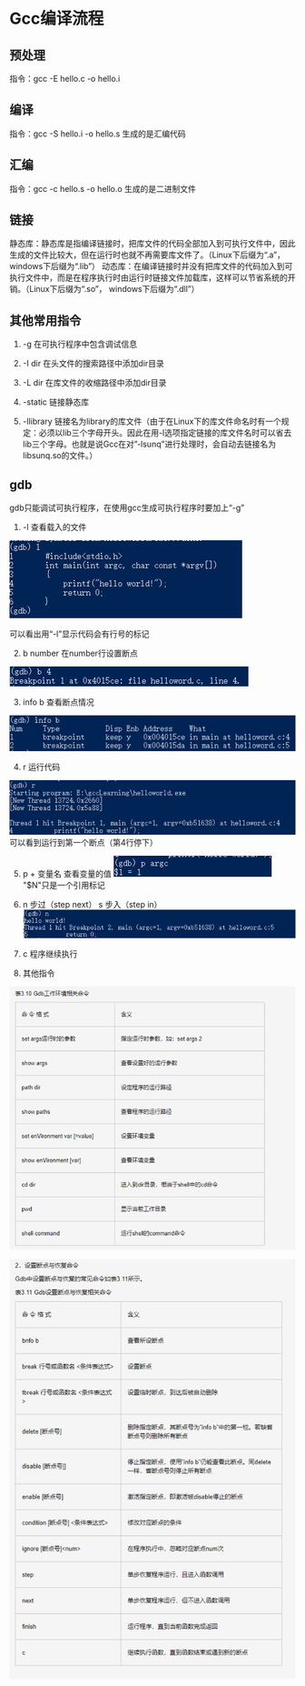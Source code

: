 # Gcc编译流程

## 预处理

指令：gcc -E hello.c -o hello.i

## 编译

指令：gcc -S hello.i -o hello.s
生成的是汇编代码

## 汇编

指令：gcc -c hello.s -o hello.o
生成的是二进制文件

## 链接

静态库：静态库是指编译链接时，把库文件的代码全部加入到可执行文件中，因此生成的文件比较大，但在运行时也就不再需要库文件了。（Linux下后缀为“.a”， windows下后缀为“.lib”）
动态库：在编译链接时并没有把库文件的代码加入到可执行文件中，而是在程序执行时由运行时链接文件加载库，这样可以节省系统的开销。（Linux下后缀为“.so”， windows下后缀为“.dll”）

## 其他常用指令

1. -g 在可执行程序中包含调试信息

2. -I dir 在头文件的搜索路径中添加dir目录

3. -L dir 在库文件的收缩路径中添加dir目录

4. -static 链接静态库

5. -llibrary 链接名为library的库文件（由于在Linux下的库文件命名时有一个规定：必须以lib三个字母开头。因此在用-l选项指定链接的库文件名时可以省去lib三个字母。也就是说Gcc在对”-lsunq”进行处理时，会自动去链接名为libsunq.so的文件。）

## gdb

gdb只能调试可执行程序，在使用gcc生成可执行程序时要加上“-g”

1. -l 查看载入的文件

![image text](./picture/p1.png)

可以看出用“-l”显示代码会有行号的标记

2. b number 在number行设置断点

![image text](./picture/p2.png)

3. info b 查看断点情况

![image text](./picture/p3.png)

4. r 运行代码

![image text](./picture/p4.png)
可以看到运行到第一个断点（第4行停下）

5. p + 变量名 查看变量的值
![image text](./picture/p5.png)
"$N"只是一个引用标记

6. n 步过（step next） s 步入（step in）
![image text](./picture/p6.png)

7. c 程序继续执行

8. 其他指令

![image text](./picture/p7.png)

![image text](./picture/p8.png)

